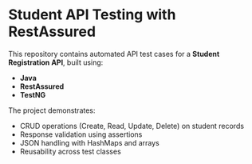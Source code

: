 # Student API Testing with RestAssured

This repository contains automated API test cases for a **Student Registration API**, built using:
- **Java**
- **RestAssured**
- **TestNG**

The project demonstrates:
- CRUD operations (Create, Read, Update, Delete) on student records
- Response validation using assertions
- JSON handling with HashMaps and arrays
- Reusability across test classes
